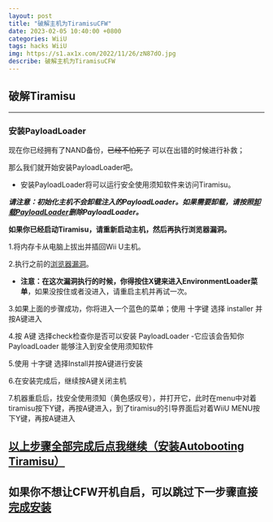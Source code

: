 ```yaml
---
layout: post
title: "破解主机为TiramisuCFW"
date: 2023-02-05 10:40:00 +0800
categories: WiiU
tags: hacks WiiU
img: https://s1.ax1x.com/2022/11/26/zN87dO.jpg
describe: 破解主机为TiramisuCFW
---
```


## 破解Tiramisu

<hr />

### 安装PayloadLoader

现在你已经拥有了NAND备份，~~已经不怕死了~~ 可以在出错的时候进行补救；

那么我们就开始安装PayloadLoader吧。
- 安装PayloadLoader将可以运行安全使用须知软件来访问Tiramisu。

**_请注意：初始化主机不会卸载注入的PayloadLoader。如果需要卸载，请按照[卸载PayloadLoader](https://wiiu.1919810.com/wiiu/2023/02/01/uninstall-PayloadLoader.html)删除PayloadLoader。_**

**如果你已经启动Tiramisu，请重新启动主机，然后再执行浏览器漏洞。**

1.将内存卡从电脑上拔出并插回Wii U主机。

2.执行之前的[浏览器漏洞](https://wiiu.1919810.com/wiiu/2023/02/05/prepare-Tiramisu.html#%E6%B5%8F%E8%A7%88%E5%99%A8%E6%BC%8F%E6%B4%9E)。

- **注意：在这次漏洞执行的时候，你得按住X键来进入EnvironmentLoader菜单**，如果没按住或者没进入，请重启主机并再试一次。

3.如果上面的步骤成功，你将进入一个蓝色的菜单；使用 十字键 选择 installer 并按A键进入

4.按 A键 选择check检查你是否可以安装 PayloadLoader
  -它应该会告知你 PayloadLoader 能够注入到安全使用须知软件

5.使用 十字键 选择Install并按A键进行安装

6.在安装完成后，继续按A键关闭主机

7.机器重启后，找安全使用须知（黄色感叹号），并打开它，此时在menu中对着tiramisu按下Y键，再按A键进入，到了tiramisu的引导界面后对着WiiU MENU按下Y键，再按A键进入

## [以上步骤全部完成后点我继续（安装Autobooting Tiramisu）](https://wiiu.1919810.com/wiiu/2023/02/04/Autobooting-Tiramisu.html)

## 如果你不想让CFW开机自启，可以跳过下一步骤直接[完成安装](https://wiiu.1919810.com/wiiu/2023/02/05/finish-install.html)
